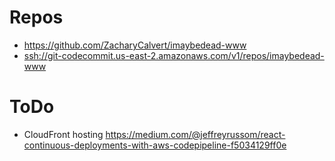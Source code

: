 
# Repos 

- <https://github.com/ZacharyCalvert/imaybedead-www>
- <ssh://git-codecommit.us-east-2.amazonaws.com/v1/repos/imaybedead-www>

# ToDo

- CloudFront hosting <https://medium.com/@jeffreyrussom/react-continuous-deployments-with-aws-codepipeline-f5034129ff0e>
